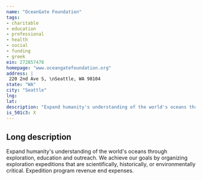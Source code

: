 ```yaml
---
name: "OceanGate Foundation"
tags:
- charitable
- education
- professional
- health
- social
- funding
- greek
ein: 272857478
homepage: "www.oceangatefoundation.org"
address: |
 220 2nd Ave S, \nSeattle, WA 98104
state: "WA"
city: "Seattle"
lng: 
lat: 
description: "Expand humanity's understanding of the world's oceans through exploration, education and outreach. We achieve our goals by organizing exploration expeditions that are scientifically, historically, or environmentally critical. "
is_501c3: X
---
```


## Long description

Expand humanity's understanding of the world's oceans through exploration, education and outreach. We achieve our goals by organizing exploration expeditions that are scientifically, historically, or environmentally critical. Expedition program revenue end expenses. 
